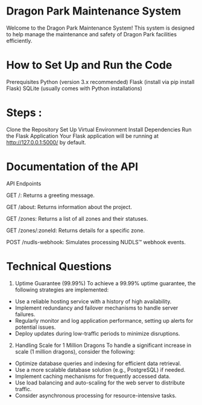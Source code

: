 # Dragon Park Maintenance System
Welcome to the Dragon Park Maintenance System! This system is designed to help manage the maintenance and safety of Dragon Park facilities efficiently.

# How to Set Up and Run the Code
Prerequisites
Python (version 3.x recommended)
Flask (install via pip install Flask)
SQLite (usually comes with Python installations)

# Steps : 
Clone the Repository
Set Up Virtual Environment
Install Dependencies
Run the Flask Application
Your Flask application will be running at http://127.0.0.1:5000/ by default.



# Documentation of the API

API Endpoints

GET /:
Returns a greeting message.

GET /about:
Returns information about the project.

GET /zones:
Returns a list of all zones and their statuses.

GET /zones/:zoneId:
Returns details for a specific zone.

POST /nudls-webhook:
Simulates processing NUDLS™ webhook events.


# Technical Questions

1. Uptime Guarantee (99.99%)
To achieve a 99.99% uptime guarantee, the following strategies are implemented:

- Use a reliable hosting service with a history of high availability.
- Implement redundancy and failover mechanisms to handle server failures.
- Regularly monitor and log application performance, setting up alerts for potential issues.
- Deploy updates during low-traffic periods to minimize disruptions.

2. Handling Scale for 1 Million Dragons
To handle a significant increase in scale (1 million dragons), consider the following:

- Optimize database queries and indexing for efficient data retrieval.
- Use a more scalable database solution (e.g., PostgreSQL) if needed.
- Implement caching mechanisms for frequently accessed data.
- Use load balancing and auto-scaling for the web server to distribute traffic.
- Consider asynchronous processing for resource-intensive tasks.
